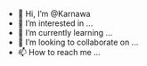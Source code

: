 - 👋 Hi, I’m @Karnawa
- 👀 I’m interested in ...
- 🌱 I’m currently learning ...
- 💞️ I’m looking to collaborate on ...
- 📫 How to reach me ...

<!---
Karnawa/Karnawa is a ✨ special ✨ repository because its `README.md` (this file) appears on your GitHub profile.
You can click the Preview link to take a look at your changes.
--->
